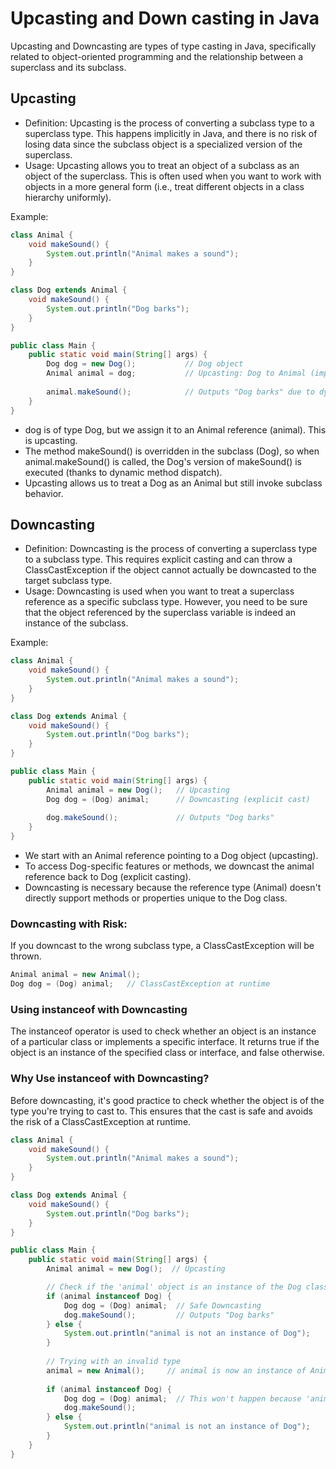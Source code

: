 #  Upcasting and Down casting in Java

Upcasting and Downcasting are types of type casting in Java, specifically related to object-oriented programming and the relationship between a superclass and its subclass.


## Upcasting

- Definition: Upcasting is the process of converting a subclass type to a superclass type. This happens implicitly in Java, and there is no risk of losing data since the subclass object is a specialized version of the superclass.
- Usage: Upcasting allows you to treat an object of a subclass as an object of the superclass. This is often used when you want to work with objects in a more general form (i.e., treat different objects in a class hierarchy uniformly).

Example:
```java
class Animal {
    void makeSound() {
        System.out.println("Animal makes a sound");
    }
}

class Dog extends Animal {
    void makeSound() {
        System.out.println("Dog barks");
    }
}

public class Main {
    public static void main(String[] args) {
        Dog dog = new Dog();           // Dog object
        Animal animal = dog;           // Upcasting: Dog to Animal (implicitly)
        
        animal.makeSound();            // Outputs "Dog barks" due to dynamic method dispatch
    }
}

```

- dog is of type Dog, but we assign it to an Animal reference (animal). This is upcasting.
- The method makeSound() is overridden in the subclass (Dog), so when animal.makeSound() is called, the Dog's version of makeSound() is executed (thanks to dynamic method dispatch).
- Upcasting allows us to treat a Dog as an Animal but still invoke subclass behavior.


## Downcasting
- Definition: Downcasting is the process of converting a superclass type to a subclass type. This requires explicit casting and can throw a ClassCastException if the object cannot actually be downcasted to the target subclass type.
- Usage: Downcasting is used when you want to treat a superclass reference as a specific subclass type. However, you need to be sure that the object referenced by the superclass variable is indeed an instance of the subclass.

Example:

```java
class Animal {
    void makeSound() {
        System.out.println("Animal makes a sound");
    }
}

class Dog extends Animal {
    void makeSound() {
        System.out.println("Dog barks");
    }
}

public class Main {
    public static void main(String[] args) {
        Animal animal = new Dog();   // Upcasting
        Dog dog = (Dog) animal;      // Downcasting (explicit cast)
        
        dog.makeSound();             // Outputs "Dog barks"
    }
}

```

- We start with an Animal reference pointing to a Dog object (upcasting).
- To access Dog-specific features or methods, we downcast the animal reference back to Dog (explicit casting).
- Downcasting is necessary because the reference type (Animal) doesn't directly support methods or properties unique to the Dog class.

### Downcasting with Risk:

If you downcast to the wrong subclass type, a ClassCastException will be thrown.

```java
Animal animal = new Animal();
Dog dog = (Dog) animal;   // ClassCastException at runtime

```

### Using instanceof with Downcasting

The instanceof operator is used to check whether an object is an instance of a particular class or implements a specific interface. It returns true if the object is an instance of the specified class or interface, and false otherwise.


### Why Use instanceof with Downcasting?

Before downcasting, it's good practice to check whether the object is of the type you're trying to cast to. This ensures that the cast is safe and avoids the risk of a ClassCastException at runtime.

```java
class Animal {
    void makeSound() {
        System.out.println("Animal makes a sound");
    }
}

class Dog extends Animal {
    void makeSound() {
        System.out.println("Dog barks");
    }
}

public class Main {
    public static void main(String[] args) {
        Animal animal = new Dog();  // Upcasting

        // Check if the 'animal' object is an instance of the Dog class
        if (animal instanceof Dog) {
            Dog dog = (Dog) animal;  // Safe Downcasting
            dog.makeSound();         // Outputs "Dog barks"
        } else {
            System.out.println("animal is not an instance of Dog");
        }
        
        // Trying with an invalid type
        animal = new Animal();     // animal is now an instance of Animal, not Dog
        
        if (animal instanceof Dog) {
            Dog dog = (Dog) animal;  // This won't happen because 'animal' is not a Dog
            dog.makeSound();
        } else {
            System.out.println("animal is not an instance of Dog");
        }
    }
}

```
